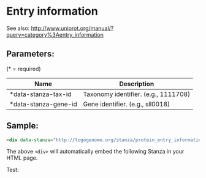 Entry information
=========================

See also: http://www.uniprot.org/manual/?query=category%3Aentry_information

## Parameters:

(* = required)

| Name                 | Description                          |
|----------------------|--------------------------------------|
| *data-stanza-tax-id  | Taxonomy identifier. (e.g., 1111708) |
| *data-stanza-gene-id | Gene identifier. (e.g., sll0018)     |

## Sample:

```html
<div data-stanza="http://togogenome.org/stanza/protein_entry_information" data-stanza-tax-id="1111708" data-stanza-gene-id="sll0018"></div>
```

The above `<div>` will automatically embed the following Stanza in your HTML page.

<div data-stanza="http://togogenome.org/stanza/protein_entry_information" data-stanza-tax-id="1111708" data-stanza-gene-id="sll0018"></div>

Test:
<div data-stanza="/protein_entry_information" data-stanza-tax-id="1111708" data-stanza-gene-id="sll0018"></div>
